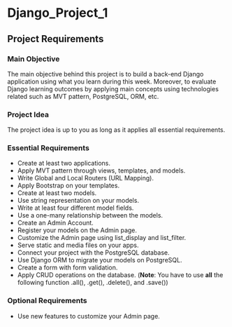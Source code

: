 # Django_Project_1

## Project Requirements

### Main Objective
The main objective behind this project is to build a back-end Django application using what you learn during this week. Moreover, to evaluate Django learning outcomes by applying main concepts using technologies related such as MVT pattern, PostgreSQL, ORM, etc.

### Project Idea
The project idea is up to you as long as it applies all essential requirements.

### Essential Requirements

- Create at least two applications.
- Apply MVT pattern through views, templates, and models.
- Write Global and Local Routers (URL Mapping).
- Apply Bootstrap on your templates.
- Create at least two models.
- Use string representation on your models.
- Write at least four different model fields.
- Use a one-many relationship between the models.
- Create an Admin Account.
- Register your models on the Admin page.
- Customize the Admin page using list_display and list_filter.
- Serve static and media files on your apps.
- Connect your project with the PostgreSQL database.
- Use Django ORM to migrate your models on PostgreSQL.
- Create a form with form validation.
- Apply CRUD operations on the database. (**Note**: You have to use **all** the following function .all(), .get(), .delete(), and .save())

### Optional Requirements
- Use new features to customize your Admin page.
